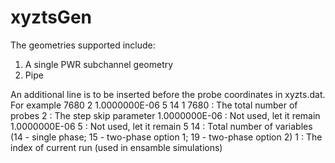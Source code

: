 # xyztsGen
The geometries supported include:
 1. A single PWR subchannel geometry
 2. Pipe

An additional line is to be inserted before the probe coordinates in xyzts.dat. For example
	7680           2  1.0000000E-06           5          14           1
 7680          : The total number of probes
 2             : The step skip parameter
 1.0000000E-06 : Not used, let it remain 1.0000000E-06
 5             : Not used, let it remain 5
 14            : Total number of variables (14 - single phase; 15 - two-phase option 1; 19 - two-phase option 2)
 1             : The index of current run (used in ensamble simulations)

